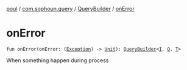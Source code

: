 [poul](../../index.md) / [com.sophoun.query](../index.md) / [QueryBuilder](index.md) / [onError](./on-error.md)

# onError

`fun onError(onError: (`[`Exception`](https://docs.oracle.com/javase/6/docs/api/java/lang/Exception.html)`) -> `[`Unit`](https://kotlinlang.org/api/latest/jvm/stdlib/kotlin/-unit/index.html)`): `[`QueryBuilder`](index.md)`<`[`I`](index.md#I)`, `[`O`](index.md#O)`, `[`T`](index.md#T)`>`

When something happen during process

